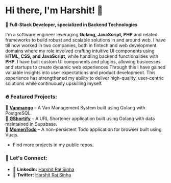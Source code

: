 # Hi there, I'm Harshit! 👋

🚀 **Full-Stack Developer, specialized in Backend Technologies**

I'm a software engineer leveraging **Golang, JavaScript, PHP** and related frameworks to build robust and scalable solutions in and around web.
I have till now worked in two companies, both in fintech and web development domains where my role involved crafting intuitive UI components using **HTML, CSS, and JavaScript**, while handling backend functionalities with **PHP**. I have built custom UI components and plugins, allowing businesses and startups to create dynamic web experiences
Through this I have gained valuable insights into user expectations and product development. This experience has strengthened my ability to deliver high-quality, user-centric solutions while continuously upskilling myself.

### 🔥 Featured Projects:
📌 **[Vanmango](https://vanmango.vercel.app)** – A Van Management System built using Golang with PostgreSQL.  
📌 **[GShortify](https://gshortify.vercel.app/)** – A URL Shortener application built using Golang with data maintained in Supabase.  
📌 **[MomenTodo](https://phenomenal-hotteok-3af725.netlify.app/)** – A non-persistent Todo application for browser built using Vuejs.  
-  Find more projects in my public repos.

### 📢 Let's Connect:
- 🔗 **LinkedIn:** [Harshit Raj Sinha](https://www.linkedin.com/in/rajsinha08)
- 🔗 **Twitter:** [Harshit Raj Sinha](https://x.com/rajsinha08_)
